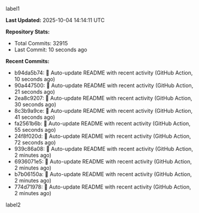 
label1 
<!-- ACTIVITY_START -->
**Last Updated:** 2025-10-04 14:14:11 UTC

**Repository Stats:**
- Total Commits: 32915
- Last Commit: 10 seconds ago

**Recent Commits:**
- b94da5b74: 🤖 Auto-update README with recent activity (GitHub Action, 10 seconds ago)
- 90a447500: 🤖 Auto-update README with recent activity (GitHub Action, 21 seconds ago)
- 2ea8c9207: 🤖 Auto-update README with recent activity (GitHub Action, 30 seconds ago)
- 8c3b9a9ce: 🤖 Auto-update README with recent activity (GitHub Action, 41 seconds ago)
- fa2561b6b: 🤖 Auto-update README with recent activity (GitHub Action, 55 seconds ago)
- 24f8f020d: 🤖 Auto-update README with recent activity (GitHub Action, 72 seconds ago)
- 939c86a08: 🤖 Auto-update README with recent activity (GitHub Action, 2 minutes ago)
- 6936071e5: 🤖 Auto-update README with recent activity (GitHub Action, 2 minutes ago)
- b7b06150a: 🤖 Auto-update README with recent activity (GitHub Action, 2 minutes ago)
- 774d71978: 🤖 Auto-update README with recent activity (GitHub Action, 2 minutes ago)
<!-- ACTIVITY_END -->

label2
